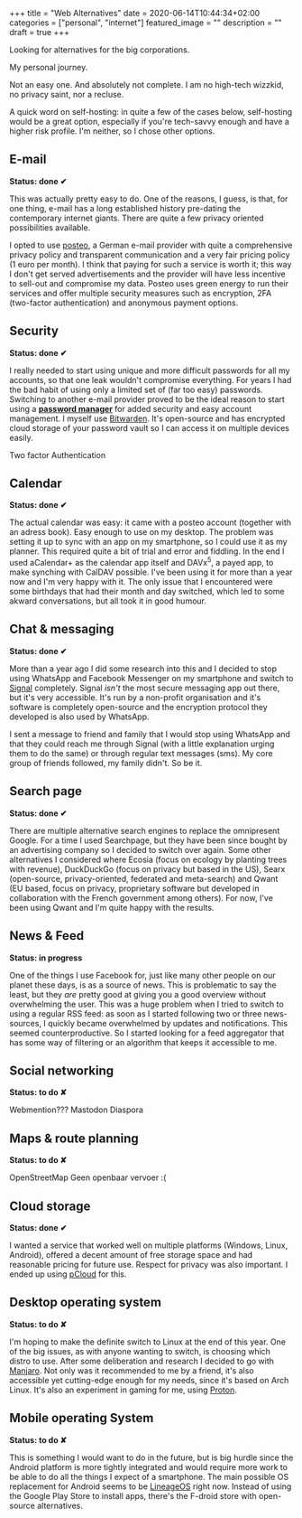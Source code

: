 +++
title =  "Web Alternatives"
date = 2020-06-14T10:44:34+02:00
categories = ["personal", "internet"]
featured_image = ""
description = ""
draft = true
+++

Looking for alternatives for the big corporations.

My personal journey.

Not an easy one. And absolutely not complete. I am no high-tech wizzkid, no privacy saint, nor a recluse.

<!--more-->

A quick word on self-hosting: in quite a few of the cases below, self-hosting would be a great option, especially if you're tech-savvy enough and have a higher risk profile. I'm neither, so I chose other options.

## E-mail
**Status: done ✔**

This was actually pretty easy to do. One of the reasons, I guess, is that, for one thing, e-mail has a long established history pre-dating the contemporary internet giants. There are quite a few privacy oriented possibilities available.

I opted to use [posteo](https://posteo.de/en), a German e-mail provider with quite a comprehensive privacy policy and transparent communication and a very fair pricing policy (1 euro per month). I think that paying for such a service is worth it; this way I don't get served advertisements and the provider will have less incentive to sell-out and compromise my data. Posteo uses green energy to run their services and offer multiple security measures such as encryption, 2FA (two-factor authentication) and anonymous payment options.

## Security
**Status: done ✔**

I really needed to start using unique and more difficult passwords for all my accounts, so that one leak wouldn't compromise everything. For years I had the bad habit of using only a limited set of (far too easy) passwords. Switching to another e-mail provider proved to be the ideal reason to start using a **[password manager](https://en.wikipedia.org/wiki/Password_manager)** for added security and easy account management. I myself use [Bitwarden](https://bitwarden.com/). It's open-source and has encrypted cloud storage of your password vault so I can access it on multiple devices easily.

Two factor Authentication

## Calendar
**Status: done ✔**

The actual calendar was easy: it came with a posteo account (together with an adress book). Easy enough to use on my desktop. The problem was setting it up to sync with an app on my smartphone, so I could use it as my planner. This required quite a bit of trial and error and fiddling. In the end I used aCalendar+ as the calendar app itself and DAVx<sup>5</sup>, a payed app, to make synching with CalDAV possible. I've been using it for more than a year now and I'm very happy with it. The only issue that I encountered were some birthdays that had their month and day switched, which led to some akward conversations, but all took it in good humour.

## Chat & messaging
**Status: done ✔**

More than a year ago I did some research into this and I decided to stop using WhatsApp and Facebook Messenger on my smartphone and switch to [Signal](https://signal.org/) completely. Signal *isn't* the most secure messaging app out there, but it's very accessible. It's run by a non-profit organisation and it's software is completely open-source and the encryption protocol they developed is also used by WhatsApp.

I sent a message to friend and family that I would stop using WhatsApp and that they could reach me through Signal (with a little explanation urging them to do the same) or through regular text messages (sms). My core group of friends followed, my family didn't. So be it.

## Search page
**Status: done ✔**

There are multiple alternative search engines to replace the omnipresent Google. For a time I used Searchpage, but they have been since bought by an advertising company so I decided to switch over again. Some other alternatives I considered where Ecosia (focus on ecology by planting trees with revenue), DuckDuckGo (focus on privacy but based in the US), Searx (open-source, privacy-oriented, federated and meta-search) and Qwant (EU based, focus on privacy, proprietary software but developed in collaboration with the French government among others). For now, I've been using Qwant and I'm quite happy with the results.

## News & Feed
**Status: in progress**

One of the things I use Facebook for, just like many other people on our planet these days, is as a source of news. This is problematic to say the least, but they *are* pretty good at giving you a good overview without overwhelming the user. This was a huge problem when I tried to switch to using a regular RSS feed: as soon as I started following two or three news-sources, I quickly became overwhelmed by updates and notifications. This seemed counterproductive. So I started looking for a feed aggregator that has some way of filtering or an algorithm that keeps it accessible to me.

## Social networking
**Status: to do ✘**

Webmention???
Mastodon
Diaspora

## Maps & route planning
**Status: to do ✘**

OpenStreetMap
Geen openbaar vervoer :(

## Cloud storage
**Status: done ✔**

I wanted a service that worked well on multiple platforms (Windows, Linux, Android), offered a decent amount of free storage space and had reasonable pricing for future use. Respect for privacy was also important. I ended up using [pCloud](https://www.pcloud.com/eu) for this.

## Desktop operating system
**Status: to do ✘**

I'm hoping to make the definite switch to Linux at the end of this year. One of the big issues, as with anyone wanting to switch, is choosing which distro to use. After some deliberation and research I decided to go with [Manjaro](https://manjaro.org/). Not only was it recommended to me by a friend, it's also accessible yet cutting-edge enough for my needs, since it's based on Arch Linux. It's also an experiment in gaming for me, using [Proton](https://github.com/ValveSoftware/Proton).

## Mobile operating System
**Status: to do ✘**

This is something I would want to do in the future, but is big hurdle since the Android platform is more tightly integrated and would require more work to be able to do all the things I expect of a smartphone. The main possible OS replacement for Android seems to be [LineageOS](https://lineageos.org/) right now. Instead of using the Google Play Store to install apps, there's the F-droid store with open-source alternatives.